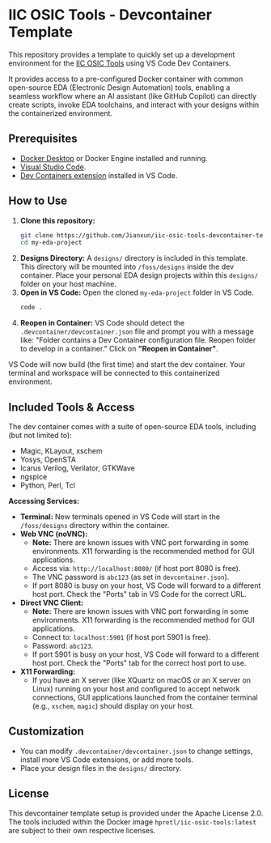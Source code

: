 # IIC OSIC Tools - Devcontainer Template

This repository provides a template to quickly set up a development environment for the [IIC OSIC Tools](https://github.com/iic-jku/iic-osic-tools) using VS Code Dev Containers.

It provides access to a pre-configured Docker container with common open-source EDA (Electronic Design Automation) tools, enabling a seamless workflow where an AI assistant (like GitHub Copilot) can directly create scripts, invoke EDA toolchains, and interact with your designs within the containerized environment.

## Prerequisites

*   [Docker Desktop](https://www.docker.com/products/docker-desktop/) or Docker Engine installed and running.
*   [Visual Studio Code](https://code.visualstudio.com/).
*   [Dev Containers extension](https://marketplace.visualstudio.com/items?itemName=ms-vscode-remote.remote-containers) installed in VS Code.

## How to Use

1.  **Clone this repository:**
    ```bash
    git clone https://github.com/Jianxun/iic-osic-tools-devcontainer-template my-eda-project
    cd my-eda-project
    ```
2.  **Designs Directory:**
    A `designs/` directory is included in this template. This directory will be mounted into `/foss/designs` inside the dev container. Place your personal EDA design projects within this `designs/` folder on your host machine.
3.  **Open in VS Code:**
    Open the cloned `my-eda-project` folder in VS Code.
    ```bash
    code .
    ```
4.  **Reopen in Container:**
    VS Code should detect the `.devcontainer/devcontainer.json` file and prompt you with a message like: "Folder contains a Dev Container configuration file. Reopen folder to develop in a container."
    Click on **"Reopen in Container"**.

VS Code will now build (the first time) and start the dev container. Your terminal and workspace will be connected to this containerized environment.

## Included Tools & Access

The dev container comes with a suite of open-source EDA tools, including (but not limited to):
*   Magic, KLayout, xschem
*   Yosys, OpenSTA
*   Icarus Verilog, Verilator, GTKWave
*   ngspice
*   Python, Perl, Tcl

**Accessing Services:**

*   **Terminal:** New terminals opened in VS Code will start in the `/foss/designs` directory within the container.
*   **Web VNC (noVNC):**
    *   **Note:** There are known issues with VNC port forwarding in some environments. X11 forwarding is the recommended method for GUI applications.
    *   Access via: `http://localhost:8080/` (if host port 8080 is free).
    *   The VNC password is `abc123` (as set in `devcontainer.json`).
    *   If port 8080 is busy on your host, VS Code will forward to a different host port. Check the "Ports" tab in VS Code for the correct URL.
*   **Direct VNC Client:**
    *   **Note:** There are known issues with VNC port forwarding in some environments. X11 forwarding is the recommended method for GUI applications.
    *   Connect to: `localhost:5901` (if host port 5901 is free).
    *   Password: `abc123`.
    *   If port 5901 is busy on your host, VS Code will forward to a different host port. Check the "Ports" tab for the correct host port to use.
*   **X11 Forwarding:**
    *   If you have an X server (like XQuartz on macOS or an X server on Linux) running on your host and configured to accept network connections, GUI applications launched from the container terminal (e.g., `xschem`, `magic`) should display on your host.

## Customization

*   You can modify `.devcontainer/devcontainer.json` to change settings, install more VS Code extensions, or add more tools.
*   Place your design files in the `designs/` directory.

## License

This devcontainer template setup is provided under the Apache License 2.0. The tools included within the Docker image `hpretl/iic-osic-tools:latest` are subject to their own respective licenses. 